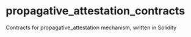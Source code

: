 # propagative_attestation_contracts
Contracts for propagative_attestation mechanism, written in Solidity
